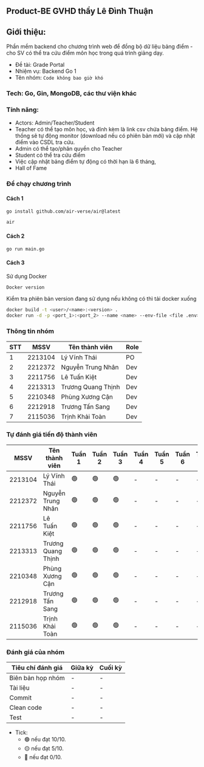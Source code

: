 ## Product-BE GVHD thầy Lê Đình Thuận

## Giới thiệu:
Phần mềm backend cho chương trình web để đồng bộ dữ liệu bảng điểm - cho SV có thể tra cứu điểm môn học trong quá trình giảng dạy. 

- Đề tài: Grade Portal
- Nhiệm vụ: Backend Go 1
- Tên nhóm: `Code không bao giờ khó`


### Tech: Go, Gin, MongoDB, các thư viện khác

### Tính năng:
- Actors: Admin/Teacher/Student
- Teacher có thể tạo môn học, và đính kèm là link csv chứa bảng điểm. Hệ thống sẽ tự động monitor (download nếu có phiên bản mới) và cập nhật điểm vào CSDL tra cứu.
- Admin có thể tạo/phân quyền cho Teacher
- Student có thể tra cứu điểm
- Việc cập nhật bảng điểm tự động có thời hạn là 6 tháng,
- Hall of Fame

### Để chạy chương trình
#### Cách 1
```bash
go install github.com/air-verse/air@latest
```
```bash
air
```
#### Cách 2
```bash
go run main.go
```
#### Cách 3
Sử dụng Docker
```bash
Docker version
```
Kiểm tra phiên bản version đang sử dụng nếu không có thì tải docker xuống
```bash
docker build -t <user>/<name>:<version> .
docker run -d -p <port_1>:<port_2> --name <name> --env-file <file .env> <user>/<name>:<version>
```

### Thông tin nhóm
|STT | MSSV    | Tên thành viên      | Role | 
|----|---------|---------------------|------|
|1   | 2213104 | Lý Vĩnh Thái        | PO   |
|2   | 2212372 | Nguyễn Trung Nhân   | Dev  |
|3   | 2211756 | Lê Tuấn Kiệt        | Dev  |
|4   | 2213313 | Trương Quang Thịnh  | Dev  |
|5   | 2210348 | Phùng Xương Cận     | Dev  |
|6   | 2212918 | Trương Tấn Sang     | Dev  |
|7   | 2115036 | Trịnh Khải Toàn     | Dev  |

### Tự đánh giá tiến độ thành viên

|MSSV    | Tên thành viên      | Tuần 1 | Tuần 2 | Tuần 3 | Tuần 4 |  Tuần 5 | Tuần 6 | Tuần 7 | Tuần 8 |  Tuần 9 | Tuần 10 |
|--------|---------------------|--------|--------|--------|--------|---------|--------|--------|--------|---------|---------|
|2213104 | Lý Vĩnh Thái        | 🟢    |🟢      |🟢     |-       |-        |-       |-       |-       |-        |-        |
|2212372 | Nguyễn Trung Nhân   | 🟢    |🟢      |🟢     |-       |-        |-       |-       |-       |-        |-        |
|2211756 | Lê Tuấn Kiệt        | 🟢    |🟢      |🟢     |-       |-        |-       |-       |-       |-        |-        |
|2213313 | Trương Quang Thịnh  | 🟢    |🟢      |🟢     |-       |-        |-       |-       |-       |-        |-        |
|2210348 | Phùng Xương Cận     | 🟢    |🟢      |🟢     |-       |-        |-       |-       |-       |-        |-        |
|2212918 | Trương Tấn Sang     | 🟢    |🟢      |🟢     |-       |-        |-       |-       |-       |-        |-        |
|2115036 | Trịnh Khải Toàn     | 🟢    |🟢      |🟢     |-       |-        |-       |-       |-       |-        |-        |

### Đánh giá của nhóm

|Tiêu chí đánh giá | Giữa kỳ | Cuối kỳ |
|------------------|---------|---------|
| Biên bản họp nhóm|-        |-        |
| Tài liệu         |-        |-        |
| Commit           |-        |-        |
| Clean code       |-        |-        |
| Test             |-        |-        |

 - Tick: 
    - 🟢 nếu đạt 10/10.
    - 🟡 nếu đạt 5/10.
    - 🔴 nếu đạt 0/10.
